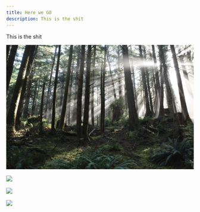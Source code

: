 ```yaml
---
title: Here we GO
description: This is the shit
---
```


This is the shit


![]( ../images/_R005869.jpeg)


![]( ../images/.jpeg)


![]( ../images/.jpeg)


![]( ../images/.jpeg)